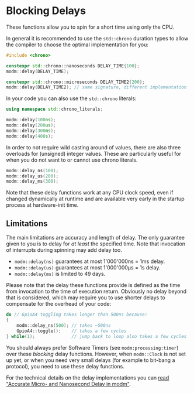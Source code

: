 # Blocking Delays

These functions allow you to spin for a short time using only the CPU.

In general it is recommended to use the `std::chrono` duration types to allow
the compiler to choose the optimal implementation for you:

```cpp
#include <chrono>

constexpr std::chrono::nanoseconds DELAY_TIME{100};
modm::delay(DELAY_TIME);

constexpr std::chrono::microseconds DELAY_TIME2{200};
modm::delay(DELAY_TIME2); // same signature, different implementation
```

In your code you can also use the `std::chrono` literals:

```cpp
using namespace std::chrono_literals;

modm::delay(100ns);
modm::delay(200us);
modm::delay(300ms);
modm::delay(400s);
```

In order to not require wild casting around of values, there are also three
overloads for (unsigned) integer values. These are particularly useful for when
you do not want to or cannot use chrono literals.

```cpp
modm::delay_ns(100);
modm::delay_us(200);
modm::delay_ms(300);
```

Note that these delay functions work at any CPU clock speed, even if changed
dynamically at runtime and are available very early in the startup process at
hardware-init time.


## Limitations

The main limitations are accuracy and length of delay. The only guarantee given
to you is to delay for _at least_ the specified time. Note that invocation of
interrupts during spinning may add delay too.

- `modm::delay(ns)` guarantees at most 1'000'000ns = 1ms delay.
- `modm::delay(us)` guarantees at most 1'000'000µs = 1s delay.
- `modm::delay(ms)` is limited to 49 days.

Please note that the delay these functions provide is defined as the time from
invocation to the time of execution return. Obviously no delay beyond that is
considered, which may require you to use shorter delays to compensate for the
overhead of your code:

```cpp
do // GpioA4 toggling takes longer than 500ns because:
{
    modm::delay_ns(500); // takes ~500ns
    GpioA4::toggle();    // takes a few cycles
} while(1);              // jump back to loop also takes a few cycles
```

You should always prefer Software Timers (see `modm:processing:timer`) over
these *blocking* delay functions. However, when `modm::Clock` is not set up yet,
or when you need very small delays (for example to bit-bang a protocol), you
need to use these delay functions.

For the technical details on the delay implementations you can [read "Accurate
Micro- and Nanosecond Delay in modm"](https://blog.salkinium.com/modm-delay).

